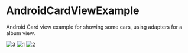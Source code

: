 # AndroidCardViewExample

Android Card view example for showing some cars, using adapters for a album view.

<a href="https://imgbb.com/"><img src="https://i.ibb.co/G0wKC5M/3.jpg" alt="3" border="0"></a>
<a href="https://imgbb.com/"><img src="https://i.ibb.co/ZTj3MKS/1.jpg" alt="1" border="0"></a>
<a href="https://imgbb.com/"><img src="https://i.ibb.co/Jm6qwwn/2.jpg" alt="2" border="0"></a>
